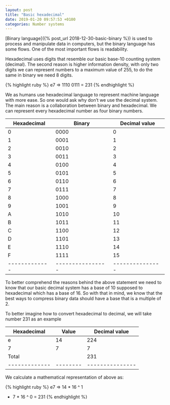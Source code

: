 ```yaml
---
layout: post
title: "Basic hexadecimal"
date: 2019-01-20 09:57:53 +0100
categories: Number systems
---
```

[Binary language]({% post_url 2018-12-30-basic-binary %}) is used to process and manipulate data in computers, but the binary language has some flows. One of the most important flows is readability.

Hexadecimal uses digits that resemble our basic base-10 counting system (decimal). The second reason is higher information density, with only two digits we can represent numbers to a maximum value of 255, to do the same in binary we need 8 digits.

{% highlight ruby %}
e7 => 1110 0111 = 231
{% endhighlight %}

We as humans use hexadecimal language to represent machine language with more ease. So one would ask why don’t we use the decimal system. The main reason is a collaboration between binary and hexadecimal. We can represent every hexadecimal number as four binary numbers.

| Hexadecimal | Binary         | Decimal value |
|-------------|----------------|---------------|
| 0           | 0000           | 0             |
| 1           | 0001           | 1             |
| 2           | 0010           | 2             |
| 3           | 0011           | 3             |
| 4           | 0100           | 4             |
| 5           | 0101           | 5             |
| 6           | 0110           | 6             |
| 7           | 0111           | 7             |
| 8           | 1000           | 8             |
| 9           | 1001           | 9             |
| A           | 1010           | 10            |
| B           | 1011           | 11            |
| C           | 1100           | 12            |
| D           | 1101           | 13            |
| E           | 1110           | 14            |
| F           | 1111           | 15            |
|-------------|----------------|---------------|

To better comprehend the reasons behind the above statement we need to know that our basic decimal system has a base of 10 supposed to hexadecimal which has a base of 16. So with that in mind, we know that the best ways to compress binary data should have a base that is a multiple of 2.

To better imagine how to convert hexadecimal to decimal, we will take number 231 as an example

| Hexadecimal | Value  | Decimal value |
|-------------|--------|---------------|
| e           | 14     | 224           |
| 7           | 7      | 7             |
| Total       |        | 231           |
|-------------|--------|---------------|

We calculate a mathematical representation of above as:

{% highlight ruby %}
e7
=>
14 * 16 ^ 1
+  7 * 16 ^ 0
= 231
{% endhighlight %}

